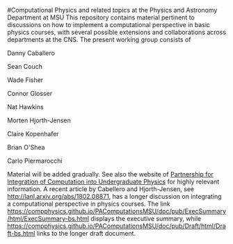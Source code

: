 #Computational Physics and related topics at the Physics and Astronomy Department at MSU
This repository contains material pertinent to discussions on how to implement a computational perspective in basic physics courses, with several possible extensions and collaborations across departments at the CNS.
The present working group consists of

Danny Caballero

Sean Couch

Wade Fisher

Connor Glosser

Nat Hawkins

Morten Hjorth-Jensen

Claire Kopenhafer

Brian O'Shea

Carlo Piermarocchi

Material will be added gradually. See also the website of [Partnership for Integration of
Computation into Undergraduate Physics](http://gopicup.org) for highly relevant information. A recent article by Cabellero and Hjorth-Jensen, see http://lanl.arxiv.org/abs/1802.08871, has a longer discussion on integrating a computational perspective in physics courses.
The link https://compphysics.github.io/PAComputationsMSU/doc/pub/ExecSummary/html/ExecSummary-bs.html displays the executive summary, while https://compphysics.github.io/PAComputationsMSU/doc/pub/Draft/html/Draft-bs.html links to the longer draft document.
